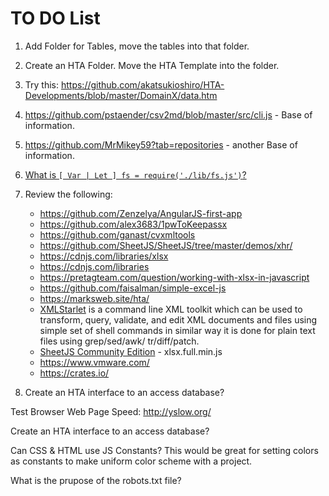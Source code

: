 # TO DO List

1. Add Folder for Tables, move the tables into that folder.

2. Create an HTA Folder. Move the HTA Template into the folder.

3. Try this: https://github.com/akatsukioshiro/HTA-Developments/blob/master/DomainX/data.htm

4. https://github.com/pstaender/csv2md/blob/master/src/cli.js  - Base of information.

5. https://github.com/MrMikey59?tab=repositories  - another Base of information.

6. [What is ```[ Var | Let ] fs = require('./lib/fs.js')```?](https://github.com/MikeMyers59/MikeMyers59/blob/main/JS/Require%20FS.md)

7. Review the following:
    - https://github.com/Zenzelya/AngularJS-first-app 
    - https://github.com/alex3683/1pwToKeepassx 
    - https://github.com/ganast/cvxmltools 
    - https://github.com/SheetJS/SheetJS/tree/master/demos/xhr/ 
    - https://cdnjs.com/libraries/xlsx 
    - https://cdnjs.com/libraries 
    - https://pretagteam.com/question/working-with-xlsx-in-javascript 
    - https://github.com/faisalman/simple-excel-js 
    - https://marksweb.site/hta/
    - [XMLStarlet](https://sourceforge.net/projects/xmlstar/files/xmlstarlet/) is a command line XML toolkit which can be used to transform, query, validate, and edit XML documents and files using simple set of shell commands in similar way it is done for plain text files using grep/sed/awk/ tr/diff/patch.
    - [SheetJS Community Edition](https://docs.sheetjs.com/) - xlsx.full.min.js
    - https://www.vmware.com/
    - https://crates.io/

8. Create an HTA interface to an access database? 

Test Browser Web Page Speed: http://yslow.org/

Create an HTA interface to an access database? 

Can CSS & HTML use JS Constants?  This would be great for setting colors as constants to make uniform color scheme with a project.

What is the prupose of the robots.txt file?

